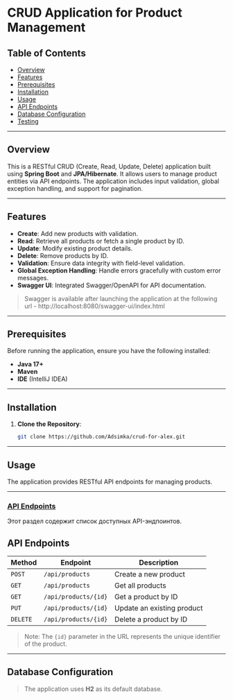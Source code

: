 # CRUD Application for Product Management

## Table of Contents
- [Overview](#overview)
- [Features](#features)
- [Prerequisites](#prerequisites)
- [Installation](#installation)
- [Usage](#usage)
- [API Endpoints](#api-endpoints)
- [Database Configuration](#database-configuration)
- [Testing](#testing)

---

## Overview

This is a RESTful CRUD (Create, Read, Update, Delete) application built using **Spring Boot** and **JPA/Hibernate**. It allows users to manage product entities via API endpoints. The application includes input validation, global exception handling, and support for pagination.

---

## Features

- **Create**: Add new products with validation.
- **Read**: Retrieve all products or fetch a single product by ID.
- **Update**: Modify existing product details.
- **Delete**: Remove products by ID.
- **Validation**: Ensure data integrity with field-level validation.
- **Global Exception Handling**: Handle errors gracefully with custom error messages.
- **Swagger UI**: Integrated Swagger/OpenAPI for API documentation.
> Swagger is available after launching the application at the following url - http://localhost:8080/swagger-ui/index.html

---

## Prerequisites

Before running the application, ensure you have the following installed:

- **Java 17+**
- **Maven**
- **IDE** (IntelliJ IDEA)

---

## Installation

1. **Clone the Repository**:
   ```bash
   git clone https://github.com/Adsimka/crud-for-alex.git
   
---

## Usage

The application provides RESTful API endpoints for managing products. 


---

### **[API Endpoints](#api-endpoints)**

Этот раздел содержит список доступных API-эндпоинтов.

## API Endpoints

| Method   | Endpoint               | Description                     |
|----------|------------------------|---------------------------------|
| `POST`   | `/api/products`        | Create a new product            |
| `GET`    | `/api/products`        | Get all products                |
| `GET`    | `/api/products/{id}`   | Get a product by ID             |
| `PUT`    | `/api/products/{id}`   | Update an existing product      |
| `DELETE` | `/api/products/{id}`   | Delete a product by ID          |

> Note: The `{id}` parameter in the URL represents the unique identifier of the product.

---

## Database Configuration
> The application uses **H2** as its default database.


